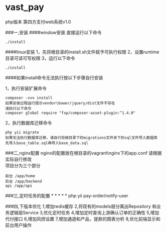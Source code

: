 # vast_pay
php版本 第四方支付web系统v1.0    

###一,安装
####window安装
直接运行以下命令
    
    ./install
    
####linux安装
1，先将根目录的install.sh文件赋予可执行权限
2，设置runtime目录可读可写权限
3，运行以下命令

    ./install
    
####如果install命令无法执行按以下步骤自行安装

1，执行安装扩展命令

    composer -vvv install 
    如果安装过程运行提示vendor\bower/jquery/dist文件不存在
    请执行以下命令
    composer global require "fxp/composer-asset-plugin:^1.4.0"

2，执行数据库迁移命令

    php yii migrate
    如果无法执行数据库迁移，请自行将根目录下的migrations文件夹下的sql文件导入数据库
    先导入base_table.sql再导入base_data.sql   
    
    
###二,nginx配置
nginx的配置放在根目录的vagrant\nginx下的app.conf 请根据实际自行修改<br>
项目分为三个部分

    前台 /app/home
    后台 /app/backend
    api /app/api
    
    
###三,定时任务的配置
    * * * * * php yii pay-order/notify-user
    
###四,下版本优化
    1,增加redis缓存
    2,将现有的models层分离出Repository 和业务逻辑层Service
    3,优化定时任务
    4,增加定时查询上游确认订单的正确性
    5,增加代付接口
    6,增加风控设置
    7,增加通道和产品，提款的图表分析
    8,优化前端显示和前台用户操作